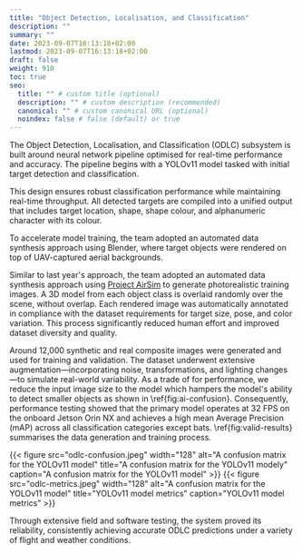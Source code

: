 ```yaml
---
title: "Object Detection, Localisation, and Classification"
description: ""
summary: ""
date: 2023-09-07T16:13:18+02:00
lastmod: 2023-09-07T16:13:18+02:00
draft: false
weight: 910
toc: true
seo:
  title: "" # custom title (optional)
  description: "" # custom description (recommended)
  canonical: "" # custom canonical URL (optional)
  noindex: false # false (default) or true
---
```



The Object Detection, Localisation, and Classification (ODLC) subsystem is built around neural network pipeline optimised for real-time performance and accuracy.
The pipeline begins with a YOLOv11 model tasked with initial target detection and classification.

This design ensures robust classification performance while maintaining real-time throughput.
All detected targets are compiled into a unified output that includes target location, shape, shape colour, and alphanumeric character with its colour.

To accelerate model training, the team adopted an automated data synthesis approach using Blender, where target objects were rendered on top of UAV-captured aerial backgrounds.

Similar to last year's approach, the team adopted an automated data synthesis approach using [Project AirSim](https://github.com/microsoft/AirSim) to generate photorealistic training images.
A 3D model from each object class is overlaid randomly over the scene, without overlap.
Each rendered image was automatically annotated in compliance with the dataset requirements for target size, pose, and color variation.
This process significantly reduced human effort and improved dataset diversity and quality.

Around 12,000 synthetic and real composite images were generated and used for training and validation.
The dataset underwent extensive augmentation—incorporating noise, transformations, and lighting changes—to simulate real-world variability.
As a trade of for performance, we reduce the input image size to the model which hampers the model's ability to detect smaller objects as shown in \ref{fig:ai-confusion}.
Consequently, performance testing showed that the primary model operates at 32 FPS on the onboard Jetson Orin NX and achieves a high mean Average Precision (mAP) across all classification categories except bats.
\ref{fig:valid-results} summarises the data generation and training process.

<div class="row text-center justify-content-center">
	{{< figure  
	src="odlc-confusion.jpeg"
	width="128"
	alt="A confusion matrix for the YOLOv11 model"
	title="A confusion matrix for the YOLOv11 modely"
	caption="A confusion matrix for the YOLOv11 model"
	 >}}
	{{< figure  
	src="odlc-metrics.jpeg"
	width="128"
	alt="A confusion matrix for the YOLOv11 model"
	title="YOLOv11 model metrics"
	caption="YOLOv11 model metrics"
	 >}}
</div>

Through extensive field and software testing, the system proved its reliability, consistently achieving accurate ODLC predictions under a variety of flight and weather conditions.
